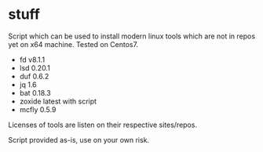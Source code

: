 # stuff

Script which can be used to install modern linux tools which are not in repos yet on x64 machine. Tested on Centos7.

* fd v8.1.1
* lsd 0.20.1
* duf 0.6.2
* jq 1.6
* bat 0.18.3
* zoxide latest with script
* mcfly 0.5.9

Licenses of tools are listen on their respective sites/repos.

Script provided as-is, use on your own risk.
